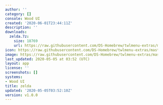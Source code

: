 ```yaml
---
author: ''
category: []
console: Wood UI
created: '2020-06-01T23:44:11Z'
description: ''
downloads:
  zelda.7z:
    size: 18769
    url: https://raw.githubusercontent.com/DS-Homebrew/twlmenu-extras/master/_nds/TWiLightMenu/akmenu/themes/zelda.7z
icon: https://raw.githubusercontent.com/DS-Homebrew/twlmenu-extras/master/unistore/icons/ak.png
image: https://raw.githubusercontent.com/DS-Homebrew/twlmenu-extras/master/unistore/icons/ak.png
last_updated: 2020-05-05 at 03:52 (UTC)
layout: app
license: ''
screenshots: []
systems:
- Wood UI
title: zelda
updated: '2020-05-05T03:52:10Z'
version: v1.0.0
---
```

